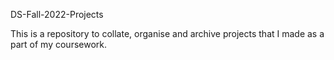 DS-Fall-2022-Projects

This is a repository to collate, organise and archive projects that I made as a part of my coursework.
